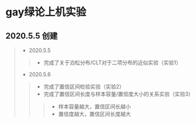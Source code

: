 # gay绿论上机实验
## 2020.5.5 创建
> * 2020.5.5
>> * 完成了关于泊松分布/CLT对于二项分布的近似实验（实验1）
> * 2020.5.6
>> * 完成了置信区间检验实验（实验2）
>> * 完成了置信区间长度与样本容量/置信度大小的关系实验（实验3）
>>> * 样本容量越大，置信区间长越小
>>> * 置信度越大，置信区间长度越大
